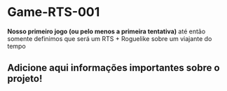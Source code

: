 # Game-RTS-001

**Nosso primeiro  jogo (ou pelo menos a primeira tentativa)**
até então somente definimos que será um RTS + Roguelike sobre um viajante do tempo

## Adicione aqui informações importantes sobre o projeto!

